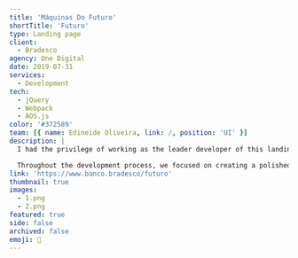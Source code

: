 ```yaml
---
title: 'Máquinas Do Futuro'
shortTitle: 'Futuro'
type: Landing page
client:
  - Bradesco
agency: One Digital
date: 2019-07-31
services:
  - Development
tech:
  - jQuery
  - Webpack
  - AOS.js
color: '#372589'
team: [{ name: Edineide Oliveira, link: /, position: 'UI' }]
description: |
  I had the privilege of working as the leader developer of this landing page that showcased our client's major promotional campaign. Our goal was to create a visually stunning and engaging experience for users, while seamlessly integrating transactional sections with the bank's backend team using iframes. We adopted a futuristic design approach, incorporating attractive rewards and utilizing subtle animations and interactions to enhance the overall user experience. By adhering to front-end development best practices and optimizing the user experience, we successfully achieved significant engagement and conversion rates for the project.

  Throughout the development process, we focused on creating a polished and seamless user experience. We paid close attention to every detail, ensuring that the landing page not only looked visually appealing but also functioned flawlessly. By incorporating attractive rewards and leveraging subtle animations and interactions, we aimed to captivate users and encourage their active participation. Additionally, by working closely with the bank's backend team, we seamlessly integrated the transactional sections, allowing users to engage with the campaign seamlessly. The application of front-end development best practices and the optimization of the user experience played a crucial role in the project's success, leading to impressive levels of engagement and conversion.
link: 'https://www.banco.bradesco/futuro'
thumbnail: true
images:
  - 1.png
  - 2.png
featured: true
side: false
archived: false
emoji: 🚗
---
```

